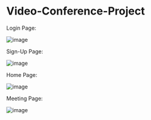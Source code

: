 # Video-Conference-Project

Login Page:

![image](https://github.com/user-attachments/assets/e821b59d-0b35-4680-83b7-ce25f1b8c17a)

Sign-Up Page:

![image](https://github.com/user-attachments/assets/ec8a4218-d034-4605-ac2b-998a79b4625a)

Home Page:

![image](https://github.com/user-attachments/assets/5f052294-607f-4dc6-9dd5-4e07b8a49e2b)

Meeting Page:

![image](https://github.com/user-attachments/assets/5d2bdaa6-31ee-4bf2-94e0-30bce0cc798d)
